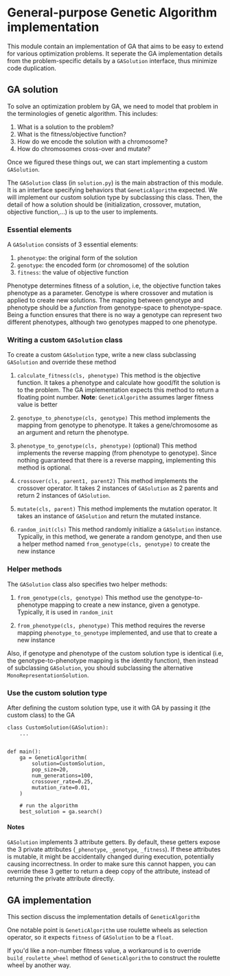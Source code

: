 # General-purpose Genetic Algorithm implementation 

This module contain an implementation of GA that aims to be easy to extend for various optimization problems. It seperate the GA implementation details from the problem-specific details by a `GASolution` interface, thus minimize code duplication.

## GA solution
To solve an optimization problem by GA, we need to model that problem in the terminologies of genetic algorithm. This includes:
1. What is a solution to the problem?
2. What is the fitness/objective function?
3. How do we encode the solution with a chromosome?
4. How do chromosomes cross-over and mutate?

Once we figured these things out, we can start implementing a custom `GASolution`.

The `GASolution` class (in `solution.py`) is the main abstraction of this module. It is an interface specifying behaviors that `GeneticAlgorithm` expected. We will implement our custom solution type by subclassing this class. Then, the detail of how a solution should be (initialization, crossover, mutation, objective function,...) is up to the user to implements. 

### Essential elements
A `GASolution` consists of 3 essential elements:
1. `phenotype`: the original form of the solution
2. `genotype`: the encoded form (or chromosome) of the solution
3. `fitness`: the value of objective function

Phenotype determines fitness of a solution, i.e, the objective function takes phenotype as a parameter. Genotype is where crossover and mutation is applied to create new solutions. The mapping between genotype and phenotype should be a *function* from genotype-space to phenotype-space. Being a function ensures that there is no way a genotype can represent two different phenotypes, although two genotypes  mapped to one phenotype.

### Writing a custom `GASolution` class
To create a custom `GASolution` type, write a new class subclassing `GASolution` and override these method

1. `calculate_fitness(cls, phenotype)`
    This method is the objective function. It takes a phenotype and calculate how good/fit the solution is to the problem. 
    The GA implementation expects this method to return a floating point number.
    **Note**: `GeneticAlgorithm` assumes larger fitness value is better

2. `genotype_to_phenotype(cls, genotype)`
    This method implements the mapping from genotype to phenotype. It takes a gene/chromosome as an argument and return the phenotype.

3. `phenotype_to_genotype(cls, phenotype)` (optional)
    This method implements the reverse mapping (from phenotype to genotype). 
    Since nothing guaranteed that there is a reverse mapping, implementing this method is optional.

4. `crossover(cls, parent1, parent2)`
    This method implements the crossover operator.
    It takes 2 instances of `GASolution` as 2 parents and return 2 instances of `GASolution`.

5. `mutate(cls, parent)`
    This method implements the mutation operator.
    It takes an instance of `GASolution` and return the mutated instance.

6. `random_init(cls)`
    This method randomly initialize a `GASolution` instance.
    Typically, in this method, we generate a random genotype, and then use a helper method named `from_genotype(cls, genotype)` to create the new instance

### Helper methods
The `GASolution` class also specifies two helper methods:
1. `from_genotype(cls, genotype)`
    This method use the genotype-to-phenotype mapping to create a new instance, given a genotype.
    Typically, it is used in `random_init`

2. `from_phenotype(cls, phenotype)`
    This method requires the reverse mapping `phenotype_to_genotype` implemented, and use that to create a new instance

Also, if genotype and phenotype of the custom solution type is identical (i.e, the genotype-to-phenotype mapping is the identity function), then instead of subclassing `GASolution`, you should subclassing the alternative `MonoRepresentationSolution`.

### Use the custom solution type
After defining the custom solution type, use it with GA by passing it (the custom class) to the GA

```(python)
class CustomSolution(GASolution):
    ...


def main():
    ga = GeneticAlgorithm(
        solution=CustomSolution,
        pop_size=20,
        num_generations=100,
        crossover_rate=0.25,
        mutation_rate=0.01,
    )

    # run the algorithm
    best_solution = ga.search()
```

#### Notes
`GASolution` implements 3 attribute getters. By default, these getters expose the 3 private attributes (`_phenotype`, `_genotype`, `_fitness`). If these attributes is mutable, it might be accidentally changed during execution, potentially causing incorrectness. In order to make sure this cannot happen, you can override these 3 getter to return a deep copy of the attribute, instead of returning the private attribute directly.

## GA implementation
This section discuss the implementation details of `GeneticAlgorithm`

One notable point is `GeneticAlgorithm` use roulette wheels as selection operator, so it expects `fitness` of `GASolution` to be a `float`.

If you'd like a non-number fitness value, a workaround is to override `build_roulette_wheel` method of `GeneticAlgorithm` to construct the roulette wheel by another way.
